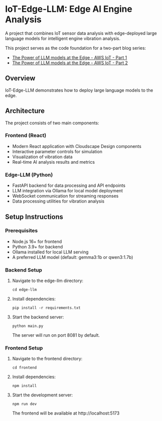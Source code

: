 # IoT-Edge-LLM: Edge AI Engine Analysis

A project that combines IoT sensor data analysis with edge-deployed large language models for intelligent engine vibration analysis.

This project serves as the code foundation for a two-part blog series:
- [The Power of LLM models at the Edge - AWS IoT - Part 1](https://jeremyritchie.com/posts/16)
- [The Power of LLM models at the Edge - AWS IoT - Part 2](https://jeremyritchie.com/posts/17)

## Overview

IoT-Edge-LLM demonstrates how to deploy large language models to the edge.

## Architecture

The project consists of two main components:

### Frontend (React)
- Modern React application with Cloudscape Design components
- Interactive parameter controls for simulation
- Visualization of vibration data
- Real-time AI analysis results and metrics


### Edge-LLM (Python)
- FastAPI backend for data processing and API endpoints
- LLM integration via Ollama for local model deployment
- WebSocket communication for streaming responses
- Data processing utilities for vibration analysis

## Setup Instructions

### Prerequisites
- Node.js 16+ for frontend
- Python 3.9+ for backend
- Ollama installed for local LLM serving
- A preferred LLM model (default: gemma3:1b or qwen3:1.7b)

### Backend Setup
1. Navigate to the edge-llm directory:
   ```
   cd edge-llm
   ```

2. Install dependencies:
   ```
   pip install -r requirements.txt
   ```

3. Start the backend server:
   ```
   python main.py
   ```
   The server will run on port 8081 by default.

### Frontend Setup
1. Navigate to the frontend directory:
   ```
   cd frontend
   ```

2. Install dependencies:
   ```
   npm install
   ```

3. Start the development server:
   ```
   npm run dev
   ```
   The frontend will be available at http://localhost:5173
